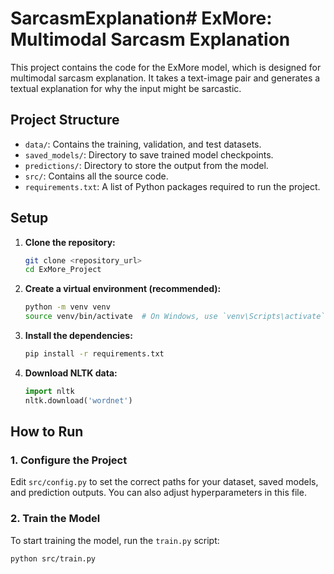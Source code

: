 # SarcasmExplanation# ExMore: Multimodal Sarcasm Explanation

This project contains the code for the ExMore model, which is designed for multimodal sarcasm explanation. It takes a text-image pair and generates a textual explanation for why the input might be sarcastic.

## Project Structure

- `data/`: Contains the training, validation, and test datasets.
- `saved_models/`: Directory to save trained model checkpoints.
- `predictions/`: Directory to store the output from the model.
- `src/`: Contains all the source code.
- `requirements.txt`: A list of Python packages required to run the project.

## Setup

1.  **Clone the repository:**
    ```bash
    git clone <repository_url>
    cd ExMore_Project
    ```

2.  **Create a virtual environment (recommended):**
    ```bash
    python -m venv venv
    source venv/bin/activate  # On Windows, use `venv\Scripts\activate`
    ```

3.  **Install the dependencies:**
    ```bash
    pip install -r requirements.txt
    ```
4.  **Download NLTK data:**
    ```python
    import nltk
    nltk.download('wordnet')
    ```

## How to Run

### 1. Configure the Project
Edit `src/config.py` to set the correct paths for your dataset, saved models, and prediction outputs. You can also adjust hyperparameters in this file.

### 2. Train the Model
To start training the model, run the `train.py` script:
```bash
python src/train.py